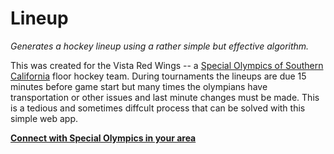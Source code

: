 # Lineup

_Generates a hockey lineup using a rather simple but effective algorithm._

This was created for the Vista Red Wings -- a [Special Olympics of Southern California](https://www.specialolympics.org/Regions/north-america/Locations/Special-Olympics-NA-California-South.aspx) floor hockey team. During tournaments the lineups are due 15 minutes before game start but many times the olympians have transportation or other issues and last minute changes must be made.  This is a tedious and sometimes diffcult process that can be solved with this simple web app.

**[Connect with Special Olympics in your area](https://www.specialolympics.org/Common/Special_Olympics_Program_Locator.aspx)**
